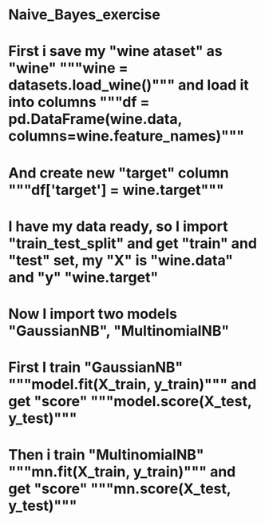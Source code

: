 # Naive_Bayes_exercise
# First i save my "wine ataset" as "wine" """wine = datasets.load_wine()""" and load it into columns """df = pd.DataFrame(wine.data, columns=wine.feature_names)"""
# And create new "target" column """df['target'] = wine.target"""
# I have my data ready, so I import "train_test_split" and get "train" and "test" set, my "X" is "wine.data" and "y" "wine.target"
# Now I import two models "GaussianNB", "MultinomialNB" 
# First I train "GaussianNB" """model.fit(X_train, y_train)""" and get "score" """model.score(X_test, y_test)"""
# Then i train "MultinomialNB" """mn.fit(X_train, y_train)""" and get "score" """mn.score(X_test, y_test)"""
